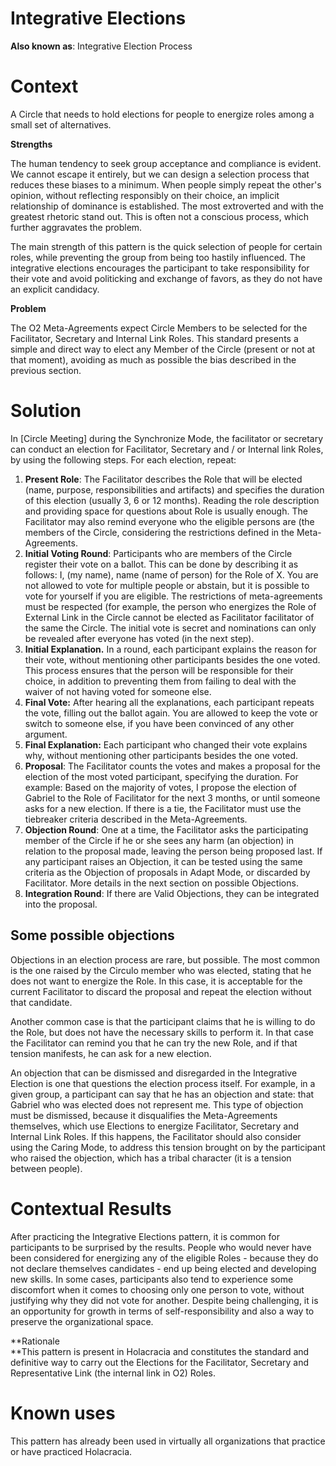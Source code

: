 # Integrative Elections

**Also known as**: Integrative Election Process

# **Context**

A Circle that needs to hold elections for people to energize roles among a small set of alternatives.

**Strengths**

The human tendency to seek group acceptance and compliance is evident. We cannot escape it entirely, but we can design a selection process that reduces these biases to a minimum. When people simply repeat the other's opinion, without reflecting responsibly on their choice, an implicit relationship of dominance is established. The most extroverted and with the greatest rhetoric stand out. This is often not a conscious process, which further aggravates the problem.

The main strength of this pattern is the quick selection of people for certain roles, while preventing the group from being too hastily influenced. The integrative elections encourages the participant to take responsibility for their vote and avoid politicking and exchange of favors, as they do not have an explicit candidacy.

**Problem**

The O2 Meta-Agreements expect Circle Members to be selected for the Facilitator, Secretary and Internal Link Roles. This standard presents a simple and direct way to elect any Member of the Circle (present or not at that moment), avoiding as much as possible the bias described in the previous section.


# **Solution**

In [Circle Meeting] during the Synchronize Mode, the facilitator or secretary can conduct an election for Facilitator, Secretary and / or Internal link Roles, by using the following steps. For each election, repeat:



1. **Present Role**: The Facilitator describes the Role that will be elected (name, purpose, responsibilities and artifacts) and specifies the duration of this election (usually 3, 6 or 12 months). Reading the role description and providing space for questions about Role is usually enough. The Facilitator may also remind everyone who the eligible persons are (the members of the Circle, considering the restrictions defined in the Meta-Agreements.
2. **Initial Voting Round**: Participants who are members of the Circle register their vote on a ballot. This can be done by describing it as follows: I, (my name), name (name of person) for the Role of X. You are not allowed to vote for multiple people or abstain, but it is possible to vote for yourself if you are eligible. The restrictions of meta-agreements must be respected (for example, the person who energizes the Role of External Link in the Circle cannot be elected as Facilitator facilitator of the same the Circle. The initial vote is secret and nominations can only be revealed after everyone has voted (in the next step).
3. **Initial Explanation.** In a round, each participant explains the reason for their vote, without mentioning other participants besides the one voted. This process ensures that the person will be responsible for their choice, in addition to preventing them from failing to deal with the waiver of not having voted for someone else.
4. **Final Vote:** After hearing all the explanations, each participant repeats the vote, filling out the ballot again. You are allowed to keep the vote or switch to someone else, if you have been convinced of any other argument.
5. **Final Explanation:** Each participant who changed their vote explains why, without mentioning other participants besides the one voted.
6. **Proposal**: The Facilitator counts the votes and makes a proposal for the election of the most voted participant, specifying the duration. For example: Based on the majority of votes, I propose the election of Gabriel to the Role of Facilitator for the next 3 months, or until someone asks for a new election. If there is a tie, the Facilitator must use the tiebreaker criteria described in the Meta-Agreements.
7. **Objection Round**: One at a time, the Facilitator asks the participating member of the Circle if he or she sees any harm (an objection) in relation to the proposal made, leaving the person being proposed last. If any participant raises an Objection, it can be tested using the same criteria as the Objection of proposals in Adapt Mode, or discarded by Facilitator. More details in the next section on possible Objections.
8. **Integration Round**: If there are Valid Objections, they can be integrated into the proposal.


## **Some possible objections**

Objections in an election process are rare, but possible. The most common is the one raised by the Circulo member who was elected, stating that he does not want to energize the Role. In this case, it is acceptable for the current Facilitator to discard the proposal and repeat the election without that candidate.

Another common case is that the participant claims that he is willing to do the Role, but does not have the necessary skills to perform it. In that case the Facilitator can remind you that he can try the new Role, and if that tension manifests, he can ask for a new election.

An objection that can be dismissed and disregarded in the Integrative Election is one that questions the election process itself. For example, in a given group, a participant can say that he has an objection and state: that Gabriel who was elected does not represent me. This type of objection must be dismissed, because it disqualifies the Meta-Agreements themselves, which use Elections to energize Facilitator, Secretary and Internal Link Roles. If this happens, the Facilitator should also consider using the Caring Mode, to address this tension brought on by the participant who raised the objection, which has a tribal character (it is a tension between people).


# **Contextual Results**

After practicing the Integrative Elections pattern, it is common for participants to be surprised by the results. People who would never have been considered for energizing any of the eligible Roles - because they do not declare themselves candidates - end up being elected and developing new skills. In some cases, participants also tend to experience some discomfort when it comes to choosing only one person to vote, without justifying why they did not vote for another. Despite being challenging, it is an opportunity for growth in terms of self-responsibility and also a way to preserve the organizational space.

**Rationale \
**This pattern is present in Holacracia and constitutes the standard and definitive way to carry out the Elections for the Facilitator, Secretary and Representative Link (the internal link in O2) Roles.


# **Known uses**

This pattern has already been used in virtually all organizations that practice or have practiced Holacracia.
